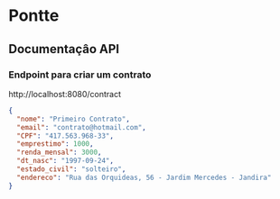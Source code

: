# Pontte

## Documentaçâo API

### Endpoint para criar um contrato

http://localhost:8080/contract

```json
{
  "nome": "Primeiro Contrato",
  "email": "contrato@hotmail.com",
  "CPF": "417.563.968-33",
  "emprestimo": 1000,
  "renda_mensal": 3000,
  "dt_nasc": "1997-09-24",
  "estado_civil": "solteiro",
  "endereco": "Rua das Orquideas, 56 - Jardim Mercedes - Jandira"
}
```

